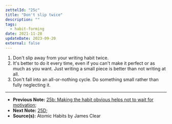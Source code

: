 ```yaml
---
zettelId: "25c"
title: "Don't slip twice"
description: ""
tags:
  - habit-forming
date: 2021-11-28
updateDate: 2023-09-20
external: false
---
```




1. Don't slip away from your writing habit twice.
2. It's better to do it every time, even if you can't make it perfect or as much as you want. Just writing a small piece is better than not writing at all.
3. Don't fall into an all-or-nothing cycle. Do something small rather than fully neglecting it.

---

- **Previous Note:** [25b: Making the habit obvious helps not to wait for motivation](/notes/25b/);
- **Next Note:** [25D](/notes/25d/);
- **Source(s):** Atomic Habits by James Clear
